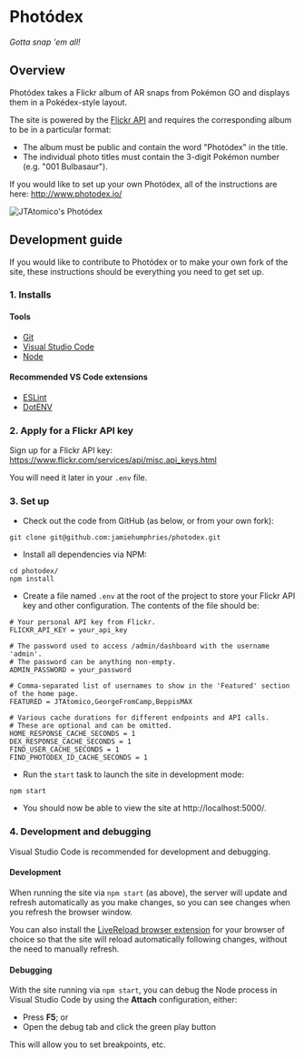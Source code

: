 # Photódex

_Gotta snap 'em all!_

## Overview

Photódex takes a Flickr album of AR snaps from Pokémon GO and displays them in a Pokédex-style layout.

The site is powered by the [Flickr API](https://www.flickr.com/services/api/) and requires the corresponding album to be in a particular format:

* The album must be public and contain the word "Photódex" in the title.
* The individual photo titles must contain the 3-digit Pokémon number (e.g. "001 Bulbasaur").

If you would like to set up your own Photódex, all of the instructions are here: http://www.photodex.io/

![JTAtomico's Photódex](https://i.imgur.com/9BNdNzK.jpg)

## Development guide

If you would like to contribute to Photódex or to make your own fork of the site, these instructions should be everything you need to get set up.

### 1. Installs

#### Tools

* [Git](https://git-scm.com/)
* [Visual Studio Code](https://code.visualstudio.com/)
* [Node](https://nodejs.org/en/)

#### Recommended VS Code extensions

* [ESLint](https://marketplace.visualstudio.com/items?itemName=dbaeumer.vscode-eslint)
* [DotENV](https://marketplace.visualstudio.com/items?itemName=mikestead.dotenv)

### 2. Apply for a Flickr API key

Sign up for a Flickr API key: https://www.flickr.com/services/api/misc.api_keys.html

You will need it later in your `.env` file.

### 3. Set up

* Check out the code from GitHub (as below, or from your own fork):
```
git clone git@github.com:jamiehumphries/photodex.git
```
* Install all dependencies via NPM:
```
cd photodex/
npm install
```
* Create a file named `.env` at the root of the project to store your Flickr API key and other configuration. The contents of the file should be:
```
# Your personal API key from Flickr.
FLICKR_API_KEY = your_api_key

# The password used to access /admin/dashboard with the username 'admin'.
# The password can be anything non-empty.
ADMIN_PASSWORD = your_password

# Comma-separated list of usernames to show in the 'Featured' section of the home page.
FEATURED = JTAtomico,GeorgeFromCamp,BeppisMAX

# Various cache durations for different endpoints and API calls.
# These are optional and can be omitted.
HOME_RESPONSE_CACHE_SECONDS = 1
DEX_RESPONSE_CACHE_SECONDS = 1
FIND_USER_CACHE_SECONDS = 1
FIND_PHOTODEX_ID_CACHE_SECONDS = 1
```
* Run the `start` task to launch the site in development mode:
```
npm start
```
* You should now be able to view the site at http://localhost:5000/.

### 4. Development and debugging

Visual Studio Code is recommended for development and debugging.

#### Development

When running the site via `npm start` (as above), the server will update and refresh automatically as you make changes, so you can see changes when you refresh the browser window.

You can also install the [LiveReload browser extension](http://livereload.com/extensions/) for your browser of choice so that the site will reload automatically following changes, without the need to manually refresh.

#### Debugging

With the site running via `npm start`, you can debug the Node process in Visual Studio Code by using the **Attach** configuration, either:

* Press **F5**; or
* Open the debug tab and click the green play button

This will allow you to set breakpoints, etc.
